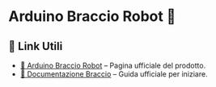 # Arduino Braccio Robot 🤖

## 🔗 Link Utili
- [🔧 Arduino Braccio Robot](https://store.arduino.cc/products/tinkerkit-braccio-robot) – Pagina ufficiale del prodotto.
- [📖 Documentazione Braccio](https://docs.arduino.cc/retired/getting-started-guides/Braccio/) – Guida ufficiale per iniziare.

